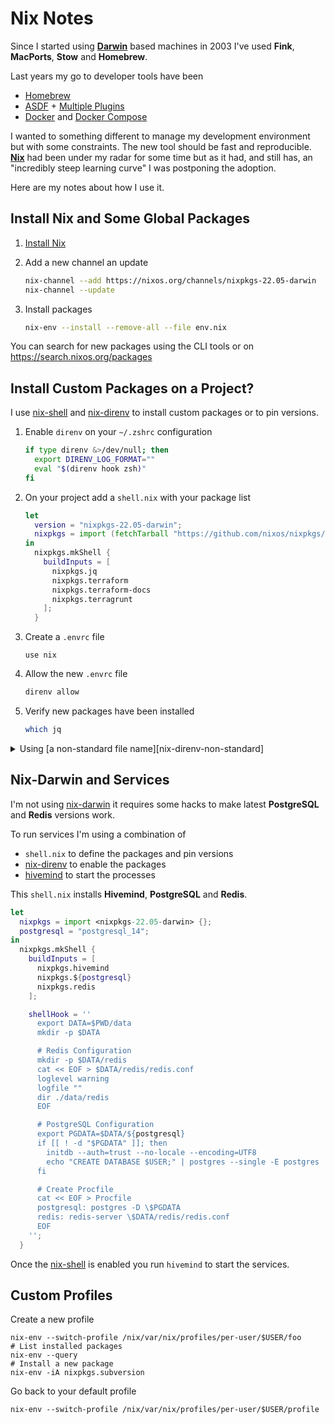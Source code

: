 # Nix Notes

Since I started using **[Darwin][darwin]** based machines in 2003 I've used **Fink**, **MacPorts**, **Stow** and **Homebrew**.

Last years my go to developer tools have been

- [Homebrew](https://brew.sh)
- [ASDF](https://github.com/asdf-vm/asdf) + [Multiple Plugins](https://github.com/asdf-vm/asdf-plugins#plugin-list)
- [Docker](https://docs.docker.com/) and [Docker Compose](https://docs.docker.com/compose/)

I wanted to something different to manage my development environment but with some constraints. The new tool should be fast and reproducible. **[Nix][nix]** had been under my radar for some time but as it had, and still has, an "incredibly steep learning curve" I was postponing the adoption.

Here are my notes about how I use it.

## Install Nix and Some Global Packages

1. [Install Nix](https://nixos.org/manual/nix/stable/installation/installing-binary.html#installing-a-binary-distribution)

2. Add a new channel an update

    ```bash
    nix-channel --add https://nixos.org/channels/nixpkgs-22.05-darwin
    nix-channel --update
    ````

3. Install packages

    ```bash
    nix-env --install --remove-all --file env.nix
    ```

You can search for new packages using the CLI tools or on https://search.nixos.org/packages

## Install Custom Packages on a Project?

I use [nix-shell][nix-shell] and [nix-direnv][nix-direnv] to install custom packages or to pin versions. 

1. Enable `direnv` on your `~/.zshrc` configuration

    ```bash
    if type direnv &>/dev/null; then
      export DIRENV_LOG_FORMAT=""
      eval "$(direnv hook zsh)"
    fi
    ```

2. On your project add a `shell.nix` with your package list

    ```nix
    let
      version = "nixpkgs-22.05-darwin";
      nixpkgs = import (fetchTarball "https://github.com/nixos/nixpkgs/archive/${version}.tar.gz") {};
    in
      nixpkgs.mkShell {
        buildInputs = [
          nixpkgs.jq
          nixpkgs.terraform
          nixpkgs.terraform-docs
          nixpkgs.terragrunt
        ];
      }
    ```

3. Create a `.envrc` file

    ```
    use nix
    ```

4. Allow the new `.envrc` file

    ```bash
    direnv allow
    ```

5. Verify new packages have been installed

    ```bash
    which jq
    ```

<details>
  <summary>
    Using [a non-standard file name][nix-direnv-non-standard]
  </summary>

  Here you have a few examples:

  ```
  use nix ~/Code/fesplugas/nix-notes/config/iac.nix
  use nix ~/Code/fesplugas/nix-notes/config/rails5.nix
  use nix ~/Code/fesplugas/nix-notes/config/rails7.nix
  ```
</details>

## Nix-Darwin and Services

I'm not using [nix-darwin](https://github.com/LnL7/nix-darwin) it requires some hacks to make latest **PostgreSQL** and **Redis** versions work.

To run services I'm using a combination of

- `shell.nix` to define the packages and pin versions
- [nix-direnv][nix-direnv] to enable the packages
- [hivemind](https://github.com/DarthSim/hivemind#usage) to start the processes

This `shell.nix` installs **Hivemind**, **PostgreSQL** and **Redis**.

```nix
let
  nixpkgs = import <nixpkgs-22.05-darwin> {};
  postgresql = "postgresql_14";
in
  nixpkgs.mkShell {
    buildInputs = [
      nixpkgs.hivemind
      nixpkgs.${postgresql}
      nixpkgs.redis
    ];

    shellHook = ''
      export DATA=$PWD/data
      mkdir -p $DATA

      # Redis Configuration
      mkdir -p $DATA/redis
      cat << EOF > $DATA/redis/redis.conf
      loglevel warning
      logfile ""
      dir ./data/redis
      EOF

      # PostgreSQL Configuration
      export PGDATA=$DATA/${postgresql}
      if [[ ! -d "$PGDATA" ]]; then
        initdb --auth=trust --no-locale --encoding=UTF8
        echo "CREATE DATABASE $USER;" | postgres --single -E postgres
      fi

      # Create Procfile
      cat << EOF > Procfile
      postgresql: postgres -D \$PGDATA
      redis: redis-server \$DATA/redis/redis.conf
      EOF
    '';
  }
```

Once the [nix-shell][nix-shell] is enabled you run `hivemind` to start the services.

[darwin]: https://en.wikipedia.org/wiki/Darwin_(operating_system)
[nix]: https://nixos.org
[nix-shell]: https://nixos.org/manual/nix/stable/command-ref/nix-shell.html
[nix-direnv]: https://github.com/nix-community/nix-direnv
[nix-direnv-non-standard]: https://github.com/nix-community/nix-direnv#using-a-non-standard-file-name

## Custom Profiles

Create a new profile

    nix-env --switch-profile /nix/var/nix/profiles/per-user/$USER/foo
    # List installed packages
    nix-env --query
    # Install a new package
    nix-env -iA nixpkgs.subversion

Go back to your default profile

    nix-env --switch-profile /nix/var/nix/profiles/per-user/$USER/profile

